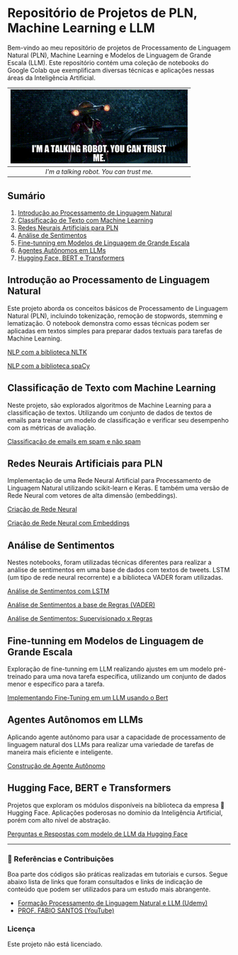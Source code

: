 # Repositório de Projetos de PLN, Machine Learning e LLM

Bem-vindo ao meu repositório de projetos de Processamento de Linguagem Natural (PLN), Machine Learning e Modelos de Linguagem de Grande Escala (LLM). Este repositório contém uma coleção de notebooks do Google Colab que exemplificam diversas técnicas e aplicações nessas áreas da Inteligência Artificial.

<div align="center">
  
| ![I'm a talking robot You can trust me](files/talking_robot.gif) |
|:--:|
| *I'm a talking robot. You can trust me.* |

</div>

## Sumário

1. [Introdução ao Processamento de Linguagem Natural](#introdução-ao-processamento-de-linguagem-natural)
2. [Classificação de Texto com Machine Learning](#classificação-de-texto-com-machine-learning)
3. [Redes Neurais Artificiais para PLN](#redes-neurais-artificiais-para-pln)
4. [Análise de Sentimentos](#análise-de-sentimentos)
5. [Fine-tunning em Modelos de Linguagem de Grande Escala](#fine-tunning-em-modelos-de-linguagem-de-grande-escala)
6. [Agentes Autônomos em LLMs](#agentes-autônomos-em-llms)
7. [Hugging Face, BERT e Transformers](#hugging-face-bert-e-transformers)



## Introdução ao Processamento de Linguagem Natural

Este projeto aborda os conceitos básicos de Processamento de Linguagem Natural (PLN), incluindo tokenização, remoção de stopwords, stemming e lematização. O notebook demonstra como essas técnicas podem ser aplicadas em textos simples para preparar dados textuais para tarefas de Machine Learning.

[NLP com a biblioteca NLTK](NLP_com_NLTK.ipynb)

[NLP com a biblioteca spaCy](NLP_com_spaCy.ipynb)



## Classificação de Texto com Machine Learning

Neste projeto, são explorados algoritmos de Machine Learning para a classificação de textos. Utilizando um conjunto de dados de textos de emails para treinar um modelo de classificação e verificar seu desempenho com as métricas de avaliação.

[Classificação de emails em spam e não spam](Spam_email_classification_ML.ipynb)



## Redes Neurais Artificiais para PLN

Implementação de uma Rede Neural Artificial para Processamento de Linguagem Natural utilizando scikit-learn e Keras. E também uma versão de Rede Neural com vetores de alta dimensão (embeddings).

[Criação de Rede Neural](Implementação_de_rede_neural.ipynb)

[Criação de Rede Neural com Embeddings](Implementação_de_rede_neural_com_embeddings.ipynb)



## Análise de Sentimentos

Nestes notebooks, foram utilizadas técnicas diferentes para realizar a análise de sentimentos em uma base de dados com textos de tweets. LSTM (um tipo de rede neural recorrente) e a biblioteca VADER foram utilizadas.

[Análise de Sentimentos com LSTM](notebooks/analise_sentimentos_bert.ipynb)

[Análise de Sentimentos a base de Regras (VADER)](notebooks/analise_sentimentos_bert.ipynb)

[Análise de Sentimentos: Supervisionado x Regras](notebooks/analise_sentimentos_bert.ipynb)



## Fine-tunning em Modelos de Linguagem de Grande Escala

Exploração de fine-tunning em LLM realizando ajustes em um modelo pré-treinado para uma nova tarefa específica, utilizando um conjunto de dados menor e específico para a tarefa.

[Implementando Fine-Tuning em um LLM usando o Bert](notebooks/geracao_texto_gpt3.ipynb)



## Agentes Autônomos em LLMs

Aplicando agente autônomo para usar a capacidade de processamento de linguagem natural dos LLMs para realizar uma variedade de tarefas de maneira mais eficiente e inteligente.

[Construção de Agente Autônomo](notebooks/geracao_texto_gpt3.ipynb)


## Hugging Face, BERT e Transformers

Projetos que exploram os módulos disponíveis na biblioteca da empresa 🤗 Hugging Face. Aplicações poderosas no domínio da Inteligência Artificial, porém com alto nível de abstração.

[Perguntas e Respostas com modelo de LLM da Hugging Face](Perguntas_e_respostas_com_Transformers.ipynb)

---

### 🔗 Referências e Contribuições

Boa parte dos códigos são práticas realizadas em tutoriais e cursos. Segue abaixo lista de links que foram consultados e links de indicação de conteúdo que podem ser utilizados para um estudo mais abrangente.

+ [Formação Processamento de Linguagem Natural e LLM (Udemy)]([notebooks/geracao_texto_gpt3.ipynb](https://www.udemy.com/course/formacao-processamento-de-linguagem-natural-nlp/?couponCode=THANKSLEARNER24))
+ [PROF. FABIO SANTOS (YouTube)](https://www.youtube.com/@Prof.FabioSantos)

### Licença

Este projeto não está licenciado.

